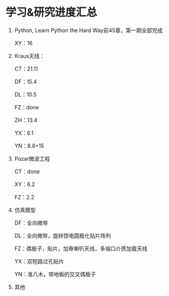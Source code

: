 # 学习&研究进度汇总

1. Python, Learn Python the Hard Way前45章，第一期全部完成

   XY：16

2. Kraus天线：

   CT：21.11

   DF：15.4

   DL：10.5

   FZ：done
   
   ZH：13.4
   
   YX：6.1
   
   YN：8.8+15
   
3. Pozar微波工程

   CT：done

   XY：6.2

   FZ：2.2

4. 仿真模型

   DF：全向微带

   DL：全向微带，旋转馈电圆极化贴片阵列

   FZ：偶极子，贴片，加脊喇叭天线，多端口介质加载天线

   YX：双短路过孔贴片

   YN：准八木，带地板的交叉偶极子

5. 其他


